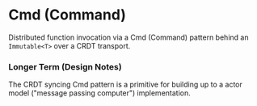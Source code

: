 # Cmd (Command)
Distributed function invocation via a Cmd (Command) pattern behind an `Immutable<T>` 
over a CRDT transport.

### Longer Term (Design Notes)
The CRDT syncing Cmd<T> pattern is a primitive for building up to a
actor model ("message passing computer") implementation.
